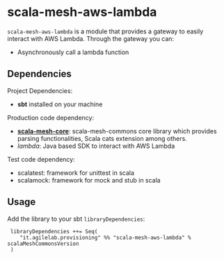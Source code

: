 # scala-mesh-aws-lambda

`scala-mesh-aws-lambda` is a module that provides a gateway to easily interact with AWS Lambda. Through the gateway you can:

* Asynchronously call a lambda function

## Dependencies

Project Dependencies:

* **sbt** installed on your machine

Production code dependency:

* [**scala-mesh-core**](../core): scala-mesh-commons core library which provides parsing functionalities, Scala cats extension among others.
* *lambda*: Java based SDK to interact with AWS Lambda

Test code dependency:

* scalatest: framework for unittest in scala
* scalamock: framework for mock and stub in scala

## Usage

Add the library to your sbt `libraryDependencies`:

```
 libraryDependencies ++= Seq(
    "it.agilelab.provisioning" %% "scala-mesh-aws-lambda" % scalaMeshCommonsVersion
 )
```
